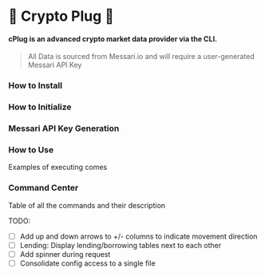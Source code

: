 # 🔌 Crypto Plug 🔌
#### cPlug is an advanced crypto market data provider via the CLI.
> All Data is sourced from Messari.io and will require a user-generated Messari API Key

### How to Install

### How to Initialize

### Messari API Key Generation

### How to Use
Examples of executing comes

### Command Center
Table of all the commands and their description

TODO:
- [ ] Add up and down arrows to +/- columns to indicate movement direction
- [ ] Lending: Display lending/borrowing tables next to each other
- [ ] Add spinner during request
- [ ] Consolidate config access to a single file
